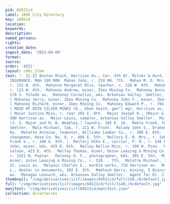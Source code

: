 ```yaml
---
pid: 04521cd
label: 1895 City Directory
key: 1895cd
location: 
keywords: 
description: 
named_persons: 
rights: 
creation_date: 
ingest_date: '2023-08-09'
format: 
source: 
order: '4521'
layout: cmhc_item
text: ". 21-22 Boston Block, Harrison Av., Cor. 4th 8t. Milner & Hurd, PLATE GLASS
  INSURANCE. MAH 190 MAN  Mahan John, r. 224 KH. 7th.  Mahan M. D. Mrs., dressmkr,
  r. 132 W. 4th.  Mahanna Margaret Miss, teacher, r. 126 W. 6th.  Mahnke Julius, mining,
  r. 123 W. 4th.  Mahoney Andrew, miner, Ibex Mining Co.  Mahoney Annie A. Miss, r.
  178 S. Toledo av.  Mahoney Cornelius, wks. Arkansas Valley. Smelter, r. 718 W. Chestnut.
  \ Mahoney Jerry, miner, Ibex Mining Co.  Mahoney John F., miner, Ibex Mining Co.
  \ Mahoney Richard, miner, Ibex Mining Co.  Mahoney Edward P., r. 704 N. Poplar.
  \ MAID OF ERIN SILVER MINES CO., Eben Smith, gen’l mgr, Harrison av, se. cor. 5th.
  \ Maier Justina Miss, r. rear 205 E. 8th.  Major Joseph 8., (Major & Weakley,) r.
  300 Harrison av.  Major Louis, sampler, Arkansas Valley Smelter.  Major Weakley,
  (J. S. Major and H. W. Weakley,) laundry, 105 E. 3d.  Makle Frank, feeder, Union
  Smelter.  Mala Michael, lab, r. 211 W. Front.  Malady John S., brakeman, Colo. Midland
  Ry.  Malette Antoine, teamster, Williams Lumber Co., r. 308 E. 6th.  Malley James,
  changeman, Hose Co. No. 8, r. 406 E. 5th.  Mallory E. R. Mrs., r. 140 E. 9th.  Mallory
  Frank G., r. 140 E. 9th. ;  Mallory Otho E., carrier, P. O., r. 140 E. 9th.  Malloy
  John, miner, bds. 415 E. 6th.  Malloy Nellie Miss, r. 208 N. Pine.  Malloy Richard,
  saloon, 423 E. 4th.  Malloy Thomas, miner, Union Leasing & Mining Co.  Maloff Joseph,
  r. 1521 N. Poplar.  Maloney D. F., photographer, bds. 301 E. 5th,  Maloney Malachi,
  miner, Unien Leasing & Mining Co., r. 526  . 7th,  Malotte Michael, lab, r. 218
  St. Louis av.  Malpuss Charles E., marble works, 718 Harrison av.  Malpuss William
  L., dealer in monuments, 302 E. 5th.  Mamlock Harry, mining, 5 Quincy blk, 416 Harrison
  av.  Managan Leonard, wks. Arkansas Valley Smelter.  Agent for Dr. J rs          "
thumbnail: "/img/derivatives/iiif/images/04521cd/full/250,/0/default.jpg"
full: "/img/derivatives/iiif/images/04521cd/full/1140,/0/default.jpg"
manifest: "/img/derivatives/iiif/04521cd/manifest.json"
collection: directories
---
```

